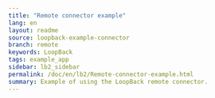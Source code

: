 ```yaml
---
title: "Remote connector example"
lang: en
layout: readme
source: loopback-example-connector
branch: remote
keywords: LoopBack
tags: example_app
sidebar: lb2_sidebar
permalink: /doc/en/lb2/Remote-connector-example.html
summary: Example of using the LoopBack remote connector.
---
```

